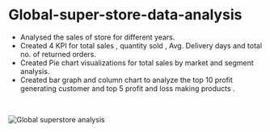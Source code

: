 # Global-super-store-data-analysis 

- Analysed the sales of store for different years.  
- Created 4 KPI for total sales , quantity sold , Avg. Delivery days and total no. of returned orders.  
- Created Pie chart visualizations for total sales by market and segment analysis.  
- Created bar graph and column chart to analyze the top 10 profit generating customer and top 5 profit and loss making products .  

<br> 

![Global superstore analysis](https://github.com/akshay-venur/Global-super-store-data-analysis/assets/43615481/df341e33-1065-43a7-90a0-b65a3f581e45)

